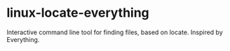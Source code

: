 # linux-locate-everything
Interactive command line tool for finding files, based on locate. Inspired by Everything.
